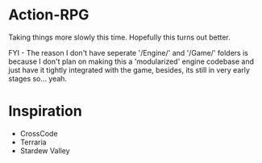 # Action-RPG
Taking things more slowly this time. Hopefully this turns out better.  
  
FYI - The reason I don't have seperate '/Engine/' and '/Game/' folders is because I don't plan on making this a 'modularized' engine codebase and just have it tightly integrated with the game, besides, its still in very early stages so... yeah.

# Inspiration
* CrossCode  
* Terraria  
* Stardew Valley  
